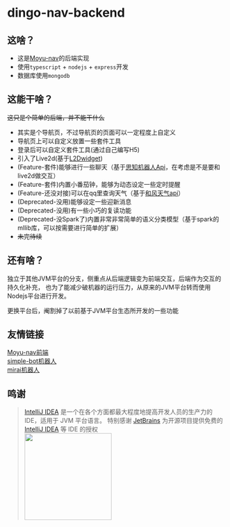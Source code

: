 # dingo-nav-backend
## 这啥？
* 这是[Moyu-nav](https://github.com/pigLi66/csOfHnuc/tree/private-yh-nav)的后端实现
* 使用<code>typescript</code> + <code>nodejs</code> + <code>express</code>开发
* 数据库使用<code>mongodb</code>

## 这能干啥？
~~这只是个简单的后端，并不能干什么~~

* 其实是个导航页，不过导航页的页面可以一定程度上自定义
* 导航页上可以自定义放置一些套件工具
* 登录后可以自定义套件工具(通过自己编写H5)
* 引入了Live2d(基于[L2Dwidget](https://www.fghrsh.net/post/123.html))
* (Feature-套件)能够进行一些聊天（基于[思知机器人Api](https://console.ownthink.com)，在考虑是不是要和live2d做交互）
* (Feature-套件)内置小番茄钟，能够为动态设定一些定时提醒
* (Feature-还没对接)可以在qq里查询天气（基于[和风天气api](https://dev.heweather.com/docs/api/overview)）
* (Deprecated-没用)能够设定一些迎新消息
* (Deprecated-没用)有一些小巧的复读功能
* (Deprecated-没Spark了)内置非常非常简单的语义分类模型（基于spark的mllib库，可以按需要进行简单的扩展）
* ~~未完待续~~

## 还有啥？
独立于其他JVM平台的分支，侧重点从后端逻辑变为前端交互，后端作为交互的持久化补充，
也为了能减少破机器的运行压力，从原来的JVM平台转而使用Nodejs平台进行开发。

更换平台后，阉割掉了以前基于JVM平台生态所开发的一些功能

## 友情链接
[Moyu-nav前端](https://github.com/pigLi66/csOfHnuc/tree/private-yh-nav)<br>
[simple-bot机器人](https://github.com/ForteScarlet/simple-robot-component-mirai)<br>
[mirai机器人](https://github.com/mamoe/mirai)

## 鸣谢

> [IntelliJ IDEA](https://zh.wikipedia.org/zh-hans/IntelliJ_IDEA) 是一个在各个方面都最大程度地提高开发人员的生产力的 IDE，适用于 JVM 平台语言。
特别感谢 [JetBrains](https://www.jetbrains.com/?from=mirai) 为开源项目提供免费的 [IntelliJ IDEA](https://www.jetbrains.com/idea/?from=mirai) 等 IDE 的授权  
[<img src=".github/jetbrains-variant-3.png" width="200"/>](https://www.jetbrains.com/?from=mirai)